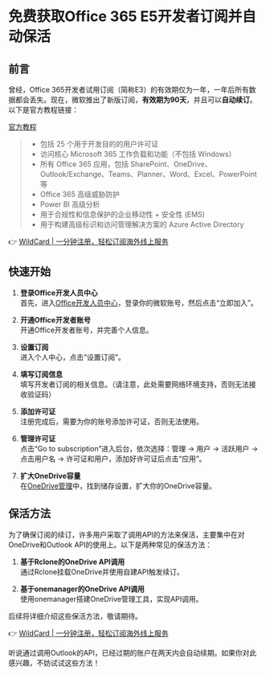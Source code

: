 # 免费获取Office 365 E5开发者订阅并自动保活

## 前言

曾经，Office 365开发者试用订阅（简称E3）的有效期仅为一年，一年后所有数据都会丢失。现在，微软推出了新版订阅，**有效期为90天**，并且可以**自动续订**。以下是官方教程链接：

[官方教程](https://docs.microsoft.com/en-us/office/developer-program/office-365-developer-program)

> - 包括 25 个用于开发目的的用户许可证
> - 访问核心 Microsoft 365 工作负载和功能（不包括 Windows）
> - 所有 Office 365 应用，包括 SharePoint、OneDrive、Outlook/Exchange、Teams、Planner、Word、Excel、PowerPoint 等
> - Office 365 高级威胁防护
> - Power BI 高级分析
> - 用于合规性和信息保护的企业移动性 + 安全性 (EMS)
> - 用于构建高级标识和访问管理解决方案的 Azure Active Directory

👉 [WildCard | 一分钟注册，轻松订阅海外线上服务](https://bbtdd.com/WildCard)

## 快速开始

1. **登录Office开发人员中心**  
   首先，进入[Office开发人员中心](https://developer.microsoft.com/zh-cn/office)，登录你的微软账号，然后点击“立即加入”。

   

2. **开通Office开发者账号**  
   开通Office开发者账号，并完善个人信息。

     
   

3. **设置订阅**  
   进入个人中心，点击“设置订阅”。

   

4. **填写订阅信息**  
   填写开发者订阅的相关信息。（请注意，此处需要网络环境支持，否则无法接收验证码）

   

5. **添加许可证**  
   注册完成后，需要为你的账号添加许可证，否则无法使用。

   

6. **管理许可证**  
   点击“Go to subscription”进入后台，依次选择：管理 -> 用户 -> 活跃用户 -> 点击用户名 -> 许可证和用户，添加好许可证后点击“应用”。

   

7. **扩大OneDrive容量**  
   在[OneDrive管理](https://admin.onedrive.com/)中，找到储存设置，扩大你的OneDrive容量。

   

## 保活方法

为了确保订阅的续订，许多用户采取了调用API的方法来保活，主要集中在对OneDrive和Outlook API的使用上。以下是两种常见的保活方法：

1. **基于Rclone的OneDrive API调用**  
   通过Rclone挂载OneDrive并使用自建API触发续订。

2. **基于onemanager的OneDrive API调用**  
   使用onemanager搭建OneDrive管理工具，实现API调用。

后续将详细介绍这些保活方法，敬请期待。

👉 [WildCard | 一分钟注册，轻松订阅海外线上服务](https://bbtdd.com/WildCard)

听说通过调用Outlook的API，已经过期的账户在两天内会自动续期。如果你对此感兴趣，不妨试试这些方法！